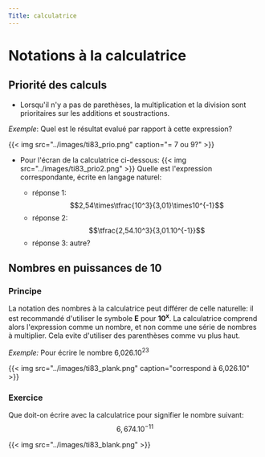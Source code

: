 ```yaml
---
Title: calculatrice
---
```


# Notations à la calculatrice
## Priorité des calculs
* Lorsqu'il n'y a pas de parethèses, la multiplication et la division sont prioritaires sur les additions et soustractions.

*Exemple*: Quel est le résultat evalué par rapport à cette expression?

{{< img src="../images/ti83_prio.png" caption="= 7 ou 9?" >}}
* Pour l'écran de la calculatrice ci-dessous:
{{< img src="../images/ti83_prio2.png" >}}
Quelle est l'expression correspondante, écrite en langage naturel:

  * réponse 1: $$2,54\times\tfrac{10^3}{3,01}\times10^{-1}$$
  * réponse 2: $$\tfrac{2,54.10^3}{3,01.10^{-1}}$$
  * réponse 3: autre?




## Nombres en puissances de 10
### Principe
La notation des nombres à la calculatrice peut différer de celle naturelle: il est recommandé d'utiliser le symbole **E** pour <b>10<sup>x</sup></b>. La calculatrice comprend alors l'expression comme un nombre, et non comme une série de nombres à multiplier. Cela evite d'utiliser des parenthèses comme vu plus haut.

*Exemple:* Pour écrire le nombre 6,026.10<sup>23</sup>

{{< img src="../images/ti83_plank.png" caption="correspond à 6,026.10" >}}
### Exercice
Que doit-on écrire avec la calculatrice pour signifier le nombre suivant:
$$6,674.10^{-11}$$

{{< img src="../images/ti83_blank.png" >}}